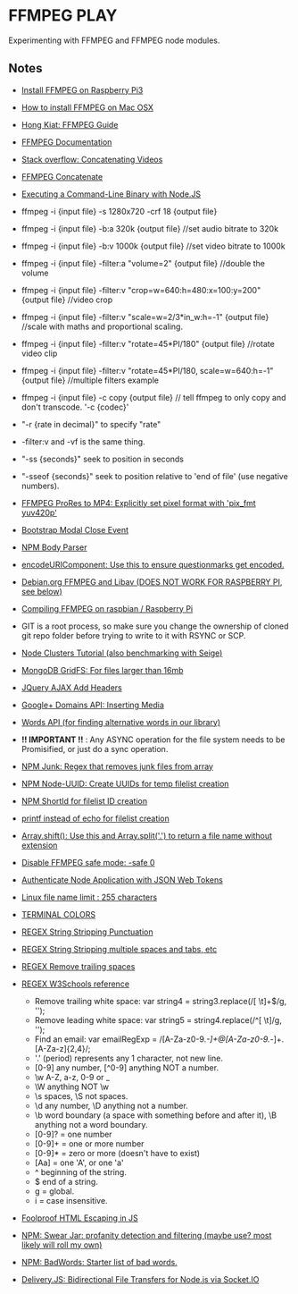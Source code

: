 # FFMPEG PLAY
Experimenting with FFMPEG and FFMPEG node modules.

## Notes
- [Install FFMPEG on Raspberry Pi3](http://hannes.enjoys.it/blog/2016/03/ffmpeg-on-raspbian-raspberry-pi/)
- [How to install FFMPEG on Mac OSX](http://www.renevolution.com/ffmpeg/2013/03/16/how-to-install-ffmpeg-on-mac-os-x.html)
- [Hong Kiat: FFMPEG Guide](http://www.hongkiat.com/blog/ffmpeg-guide/)
- [FFMPEG Documentation](https://ffmpeg.org/ffmpeg.html)
- [Stack overflow: Concatenating Videos](http://stackoverflow.com/questions/7333232/concatenate-two-mp4-files-using-ffmpeg)
- [FFMPEG Concatenate](https://trac.ffmpeg.org/wiki/Concatenate)
- [Executing a Command-Line Binary with Node.JS](http://stackoverflow.com/questions/20643470/execute-a-command-line-binary-with-node-js)
- ffmpeg -i {input file} -s 1280x720 -crf 18 {output file}
- ffmpeg -i {input file} -b:a 320k {output file}    //set audio bitrate to 320k
- ffmpeg -i {input file} -b:v 1000k {output file}   //set video bitrate to 1000k
- ffmpeg -i {input file} -filter:a "volume=2" {output file}     //double the volume
- ffmpeg -i {input file} -filter:v "crop=w=640:h=480:x=100:y=200" {output file}   //video crop
- ffmpeg -i {input file} -filter:v "scale=w=2/3*in_w:h=-1" {output file}           //scale with maths and proportional scaling.
- ffmpeg -i {input file} -filter:v "rotate=45*PI/180" {output file}     //rotate video clip
- ffmpeg -i {input file} -filter:v "rotate=45*PI/180, scale=w=640:h=-1" {output file}   //multiple filters example
- ffmpeg -i {input file} -c copy {output file}      // tell ffmpeg to only copy and don't transcode. '-c {codec}'
- "-r {rate in decimal}" to specify "rate"
- -filter:v and -vf is the same thing.
- "-ss {seconds}" seek to position in seconds
- "-sseof {seconds}" seek to position relative to 'end of file' (use negative numbers).
- [FFMPEG ProRes to MP4: Explicitly set pixel format with 'pix_fmt yuv420p'](http://superuser.com/questions/855678/ffmpeg-mov-prores-to-mp4)
- [Bootstrap Modal Close Event](http://www.coding-issues.com/2014/06/bootstrap-modal-close-event.html)
- [NPM Body Parser](https://www.npmjs.com/package/body-parser)
- [encodeURIComponent: Use this to ensure questionmarks get encoded.](https://developer.mozilla.org/en-US/docs/Web/JavaScript/Reference/Global_Objects/encodeURIComponent)
- [Debian.org FFMPEG and Libav (DOES NOT WORK FOR RASPBERRY PI, see below)](https://wiki.debian.org/ffmpeg)
- [Compiling FFMPEG on raspbian / Raspberry Pi](http://hannes.enjoys.it/blog/2016/03/ffmpeg-on-raspbian-raspberry-pi/)
- GIT is a root process, so make sure you change the ownership of cloned git repo folder before trying to write to it with RSYNC or SCP.
- [Node Clusters Tutorial (also benchmarking with Seige)](http://rowanmanning.com/posts/node-cluster-and-express/)
- [MongoDB GridFS: For files larger than 16mb](https://docs.mongodb.com/v3.0/core/gridfs/)
- [JQuery AJAX Add Headers](http://api.jquery.com/jquery.ajax/)
- [Google+ Domains API: Inserting Media](https://developers.google.com/+/domains/api/media/insert)
- [Words API (for finding alternative words in our library)](https://www.wordsapi.com/)
- **!! IMPORTANT !!** : Any ASYNC operation for the file system needs to be Promisified, or just do a sync operation.
- [NPM Junk: Regex that removes junk files from array](https://www.npmjs.com/package/junk)
- [NPM Node-UUID: Create UUIDs for temp filelist creation](https://www.npmjs.com/package/node-uuid)
- [NPM ShortId for filelist ID creation](https://www.npmjs.com/package/shortid)
- [printf instead of echo for filelist creation](http://unix.stackexchange.com/questions/65803/why-is-printf-better-than-echo)
- [Array.shift(): Use this and Array.split('.') to return a file name without extension](http://www.w3schools.com/jsref/jsref_shift.asp)
- [Disable FFMPEG safe mode: -safe 0](http://stackoverflow.com/questions/38996925/ffmpeg-concat-unsafe-file-name)
- [Authenticate Node Application with JSON Web Tokens](https://scotch.io/tutorials/authenticate-a-node-js-api-with-json-web-tokens)
- [Linux file name limit : 255 characters](http://serverfault.com/questions/9546/filename-length-limits-on-linux)
- [TERMINAL COLORS](http://jafrog.com/2013/11/23/colors-in-terminal.html)
- [REGEX String Stripping Punctuation](http://stackoverflow.com/questions/4328500/how-can-i-strip-all-punctuation-from-a-string-in-javascript-using-regex)
- [REGEX String Stripping multiple spaces and tabs, etc](http://stackoverflow.com/questions/1981349/regex-to-replace-multiple-spaces-with-a-single-space)
- [REGEX Remove trailing spaces](http://stackoverflow.com/questions/9532340/how-to-remove-trailing-white-spaces-using-a-regular-expression-without-removing)
- [REGEX W3Schools reference](http://www.w3schools.com/jsref/jsref_obj_regexp.asp)
    - Remove trailing white space:    var string4 = string3.replace(/[ \t]+$/g, '');
    - Remove leading white space:    var string5 = string4.replace(/^[ \t]/g, '');
    - Find an email:    var emailRegExp = /[A-Za-z0-9._-]+@[A-Za-z0-9._-]+\.[A-Za-z]{2,4}/;
    - '.' (period) represents any 1 character, not new line.
    - [0-9] any number, [^0-9] anything NOT a number.
    - \w A-Z, a-z, 0-9 or _
    - \W anything NOT \w
    - \s spaces, \S not spaces.
    - \d any number, \D anything not a number.
    - \b word boundary (a space with something before and after it), \B anything not a word boundary.
    - [0-9]? = one number
    - [0-9]+ = one or more number
    - [0-9]* = zero or more (doesn't have to exist)
    - [Aa] = one 'A', or one 'a'
    - ^ beginning of the string.
    - $ end of a string.
    - g = global.
    - i = case insensitive.


- [Foolproof HTML Escaping in JS](http://shebang.brandonmintern.com/foolproof-html-escaping-in-javascript/)
- [NPM: Swear Jar: profanity detection and filtering (maybe use? most likely will roll my own)](https://www.npmjs.com/package/swearjar)
- [NPM: BadWords: Starter list of bad words.](https://github.com/MauriceButler/badwords)
- [Delivery.JS: Bidirectional File Transfers for Node.js via Socket.IO](https://www.npmjs.com/package/delivery)


